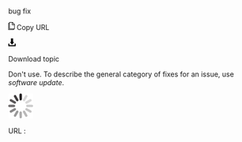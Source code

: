 # 

bug fix

![Copy URL](media/bug-fix/Copy.png)
Copy URL

![Download](media/bug-fix/Download.png)

Download topic

Don't use. To describe the general category of fixes for an issue, use *software update*. 

![In progress](media/bug-fix/activity-large.gif)

URL :
